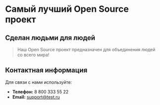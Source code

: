 # Самый лучший Open Source проект

## Сделан людьми для людей

> Наш Open Source проект предназначен для объединения людей со всего мира!

## Контактная информация
Для связи с нами используйте:

- **Телефон:** 8 800 333 55 22
- **Email:** support@test.ru
